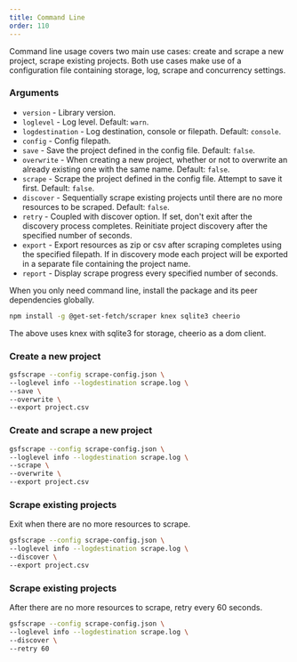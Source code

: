 ```yaml
---
title: Command Line
order: 110
---
```

Command line usage covers two main use cases: create and scrape a new project, scrape existing projects. Both use cases make use of a configuration file containing storage, log, scrape and concurrency settings. 

### Arguments
- `version` - Library version.
- `loglevel` - Log level. Default: `warn`.
- `logdestination` - Log destination, console or filepath. Default: `console`.
- `config` - Config filepath.
- `save` - Save the project defined in the config file. Default: `false`.
- `overwrite` - When creating a new project, whether or not to overwrite an already existing one with the same name. Default: `false`.
- `scrape` - Scrape the project defined in the config file. Attempt to save it first. Default: `false`.
- `discover` - Sequentially scrape existing projects until there are no more resources to be scraped. Default: `false`.
- `retry` - Coupled with discover option. If set, don't exit after the discovery process completes. Reinitiate project discovery after the specified number of seconds.
- `export` - Export resources as zip or csv after scraping completes using the specified filepath. If in discovery mode each project will be exported in a separate file containing the project name.
- `report` - Display scrape progress every specified number of seconds.


When you only need command line, install the package and its peer dependencies globally.
```bash
npm install -g @get-set-fetch/scraper knex sqlite3 cheerio
```
The above uses knex with sqlite3 for storage, cheerio as a dom client.


### Create a new project
```bash
gsfscrape --config scrape-config.json \
--loglevel info --logdestination scrape.log \
--save \
--overwrite \
--export project.csv
```

### Create and scrape a new project
```bash
gsfscrape --config scrape-config.json \
--loglevel info --logdestination scrape.log \
--scrape \
--overwrite \
--export project.csv
```

### Scrape existing projects
Exit when there are no more resources to scrape.
```bash
gsfscrape --config scrape-config.json \
--loglevel info --logdestination scrape.log \
--discover \
--export project.csv
```

### Scrape existing projects
After there are no more resources to scrape, retry every 60 seconds.

```bash
gsfscrape --config scrape-config.json \
--loglevel info --logdestination scrape.log \
--discover \
--retry 60
```